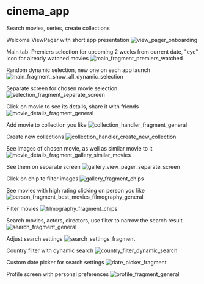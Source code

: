 # cinema_app
Search movies, series, create collections

Welcome ViewPager with short app presentation
![view_pager_onboarding](https://user-images.githubusercontent.com/118269028/216302754-19adeaac-4429-4deb-b9a4-16e4718ca9e8.jpg)

Main tab. Premiers selection for upcoming 2 weeks from current date, "eye" icon for already watched movies
![main_fragment_premiers_watched](https://user-images.githubusercontent.com/118269028/216302852-5f075441-7080-4ab1-b210-b7d3a07e54aa.jpg)

Random dynamic selection, new one on each app launch
![main_fragment_show_all_dynamic_selection](https://user-images.githubusercontent.com/118269028/216302916-91ec3c55-9602-4a39-9169-5366039bc4f3.jpg)

Separate screen for chosen movie selection
![selection_fragment_separate_screen](https://user-images.githubusercontent.com/118269028/216303515-ba0f5350-65e5-41cb-8595-d35928122807.jpg)

Click on movie to see its details, share it with friends
![movie_details_fragment_general](https://user-images.githubusercontent.com/118269028/216303001-e830dd79-74fd-45df-bb86-846ba0602049.jpg)

Add movie to collection you like
![collection_handler_fragment_general](https://user-images.githubusercontent.com/118269028/216303638-ceb7c17d-9987-4fc1-950a-26121ec309a9.jpg)

Create new collections
![collection_handler_create_new_collection](https://user-images.githubusercontent.com/118269028/216303658-36fa6575-655c-49d1-bd2d-c58ec4950cd7.jpg)

See images of chosen movie, as well as similar movie to it
![movie_details_fragment_gallery_similar_movies](https://user-images.githubusercontent.com/118269028/216303105-fe804edc-66d8-4f4c-9138-b4bb552aadc7.jpg)

See them on separate screen
![gallery_view_pager_separate_screen](https://user-images.githubusercontent.com/118269028/216303329-415afdd4-9676-4391-854a-c9cdc2912ae3.jpg)

Click on chip to filter images
![gallery_fragment_chips](https://user-images.githubusercontent.com/118269028/216303355-c52cace5-5a77-4b3f-85b0-bb442c4922c8.jpg)

See movies with high rating clicking on person you like
![person_fragment_best_movies_filmography_general](https://user-images.githubusercontent.com/118269028/216303387-4d72f92c-f18c-41bf-a0f3-42e7735d2eee.jpg)

Filter movies
![filmography_fragment_chips](https://user-images.githubusercontent.com/118269028/216303413-0a664476-fceb-4f57-92cb-53b85660f688.jpg)

Search movies, actors, directors, use filter to narrow the search result
![search_fragment_general](https://user-images.githubusercontent.com/118269028/216303800-4ae67313-4b97-4726-a0cb-96c5c10fdbe7.jpg)

Adjust search settings
![search_settings_fragment](https://user-images.githubusercontent.com/118269028/216303854-bfde49d3-98f7-463a-8098-857f744b44b1.jpg)

Country filter with dynamic search
![country_filter_dynamic_search](https://user-images.githubusercontent.com/118269028/216303915-59ee908a-4a74-43b9-bdf6-3a2a50e0503c.jpg)


Custom date picker for search settings
![date_picker_fragment](https://user-images.githubusercontent.com/118269028/216303967-4b6c4a04-343a-40f5-b51d-5c6ef25d78bd.jpg)

Profile screen with personal preferences
![profile_fragment_general](https://user-images.githubusercontent.com/118269028/216304193-17c9ee21-9f40-490c-aad6-478b9186f1c3.jpg)
